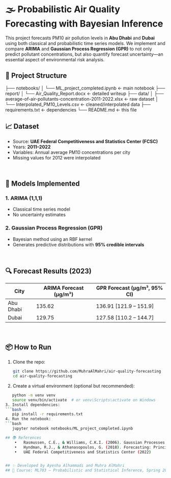 # 🌫️ Probabilistic Air Quality Forecasting with Bayesian Inference

This project forecasts PM10 air pollution levels in **Abu Dhabi** and **Dubai** using both classical and probabilistic time series models. We implement and compare **ARIMA** and **Gaussian Process Regression (GPR)** to not only predict pollutant concentrations, but also quantify forecast uncertainty—an essential aspect of environmental risk analysis.


## 📁 Project Structure

├── notebooks/
│   └── ML_project_completed.ipynb       ← main notebook
├── report/
│   └── Air_Quality_Report.docx          ← detailed writeup
├── data/
│   ├── average-of-air-pollutants-concentration-2011-2022.xlsx  ← raw dataset
│   └── Interpolated_PM10_Levels.csv     ← cleaned/interpolated data
├── requirements.txt                     ← dependencies
└── README.md                            ← this file



## 📈 Dataset

- Source: **UAE Federal Competitiveness and Statistics Center (FCSC)**
- Years: **2011–2022**
- Variables: Annual average PM10 concentrations per city
- Missing values for 2012 were interpolated

<br>

## 🧠 Models Implemented

### 1. ARIMA (1,1,1)
- Classical time series model
- No uncertainty estimates

### 2. Gaussian Process Regression (GPR)
- Bayesian method using an RBF kernel
- Generates predictive distributions with **95% credible intervals**

<br>

## 🔍 Forecast Results (2023)

| City        | ARIMA Forecast (µg/m³) | GPR Forecast (µg/m³, 95% CI)        |
|-------------|------------------------|-------------------------------------|
| Abu Dhabi   | 135.62                 | 136.91 [121.9 – 151.9]              |
| Dubai       | 129.75                 | 127.58 [110.2 – 144.7]              |

<br>

## 📦 How to Run

1. Clone the repo:
   ```bash
   git clone https://github.com/MuhraAlMahri/air-quality-forecasting
   cd air-quality-forecasting
2. Create a virtual environment (optional but recommended):
```bash
   python -m venv venv
   source venv/bin/activate  # or venv\Scripts\activate on Windows
3. Install dependencies:
```bash
   pip install -r requirements.txt
4. Run the notebook:
```bash
   jupyter notebook notebooks/ML_project_completed.ipynb

## 📚 References
	•	Rasmussen, C.E., & Williams, C.K.I. (2006). Gaussian Processes for Machine Learning. MIT Press.
	•	Hyndman, R.J., & Athanasopoulos, G. (2018). Forecasting: Principles and Practice.
	•	UAE Federal Competitiveness and Statistics Center (2022)


## ✨ Developed by Ayesha Alhammadi and Muhra AlMahri
## 📘 Course: ML703 – Probabilistic and Statistical Inference, Spring 2025
